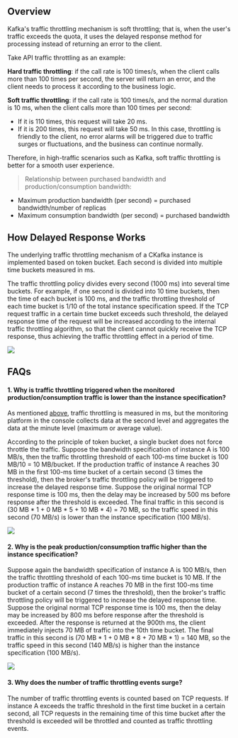 ## Overview

Kafka's traffic throttling mechanism is soft throttling; that is, when the user's traffic exceeds the quota, it uses the delayed response method for processing instead of returning an error to the client.

Take API traffic throttling as an example:

**Hard traffic throttling**: if the call rate is 100 times/s, when the client calls more than 100 times per second, the server will return an error, and the client needs to process it according to the business logic.

**Soft traffic throttling**: if the call rate is 100 times/s, and the normal duration is 10 ms, when the client calls more than 100 times per second:
- If it is 110 times, this request will take 20 ms.
- If it is 200 times, this request will take 50 ms. In this case, throttling is friendly to the client, no error alarms will be triggered due to traffic surges or fluctuations, and the business can continue normally.

Therefore, in high-traffic scenarios such as Kafka, soft traffic throttling is better for a smooth user experience.

>Relationship between purchased bandwidth and production/consumption bandwidth:
- Maximum production bandwidth (per second) = purchased bandwidth/number of replicas
- Maximum consumption bandwidth (per second) = purchased bandwidth 


## How Delayed Response Works[](id:principle)

The underlying traffic throttling mechanism of a CKafka instance is implemented based on token bucket. Each second is divided into multiple time buckets measured in ms.

The traffic throttling policy divides every second (1000 ms) into several time buckets. For example, if one second is divided into 10 time buckets, then the time of each bucket is 100 ms, and the traffic throttling threshold of each time bucket is 1/10 of the total instance specification speed. If the TCP request traffic in a certain time bucket exceeds such threshold, the delayed response time of the request will be increased according to the internal traffic throttling algorithm, so that the client cannot quickly receive the TCP response, thus achieving the traffic throttling effect in a period of time.

![](https://main.qcloudimg.com/raw/226a722398cf3b6b638d1693dfd6ebd2.png)

## FAQs
#### 1. Why is traffic throttling triggered when the monitored production/consumption traffic is lower than the instance specification?
As mentioned [above](#principle), traffic throttling is measured in ms, but the monitoring platform in the console collects data at the second level and aggregates the data at the minute level (maximum or average value).

According to the principle of token bucket, a single bucket does not force throttle the traffic. Suppose the bandwidth specification of instance A is 100 MB/s, then the traffic throttling threshold of each 100-ms time bucket is 100 MB/10 = 10 MB/bucket. If the production traffic of instance A reaches 30 MB in the first 100-ms time bucket of a certain second (3 times the threshold), then the broker's traffic throttling policy will be triggered to increase the delayed response time. Suppose the original normal TCP response time is 100 ms, then the delay may be increased by 500 ms before response after the threshold is exceeded. The final traffic in this second is (30 MB * 1 + 0 MB * 5 + 10 MB * 4) = 70 MB, so the traffic speed in this second (70 MB/s) is lower than the instance specification (100 MB/s).

![](https://main.qcloudimg.com/raw/11423233a157761b51eb478d8be090aa.png) 

#### 2. Why is the peak production/consumption traffic higher than the instance specification?
Suppose again the bandwidth specification of instance A is 100 MB/s, then the traffic throttling threshold of each 100-ms time bucket is 10 MB. If the production traffic of instance A reaches 70 MB in the first 100-ms time bucket of a certain second (7 times the threshold), then the broker's traffic throttling policy will be triggered to increase the delayed response time. Suppose the original normal TCP response time is 100 ms, then the delay may be increased by 800 ms before response after the threshold is exceeded. After the response is returned at the 900th ms, the client immediately injects 70 MB of traffic into the 10th time bucket. The final traffic in this second is (70 MB * 1 + 0 MB * 8 + 70 MB * 1) = 140 MB, so the traffic speed in this second (140 MB/s) is higher than the instance specification (100 MB/s).

![](https://main.qcloudimg.com/raw/0a17a1c13b9e898f379a81a43f1ef078.png) 

#### 3. Why does the number of traffic throttling events surge?
The number of traffic throttling events is counted based on TCP requests. If instance A exceeds the traffic threshold in the first time bucket in a certain second, all TCP requests in the remaining time of this time bucket after the threshold is exceeded will be throttled and counted as traffic throttling events.

